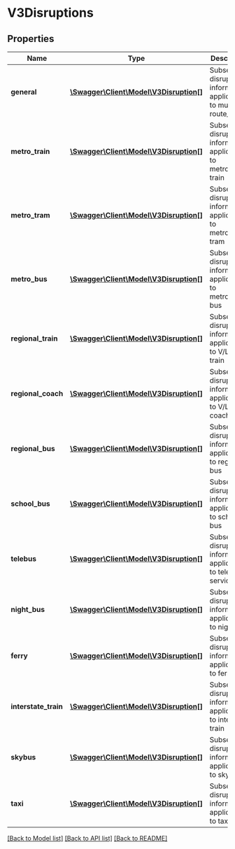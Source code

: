# V3Disruptions

## Properties
Name | Type | Description | Notes
------------ | ------------- | ------------- | -------------
**general** | [**\Swagger\Client\Model\V3Disruption[]**](V3Disruption.md) | Subset of disruption information applicable to multiple route_types | [optional] 
**metro_train** | [**\Swagger\Client\Model\V3Disruption[]**](V3Disruption.md) | Subset of disruption information applicable to metropolitan train | [optional] 
**metro_tram** | [**\Swagger\Client\Model\V3Disruption[]**](V3Disruption.md) | Subset of disruption information applicable to metropolitan tram | [optional] 
**metro_bus** | [**\Swagger\Client\Model\V3Disruption[]**](V3Disruption.md) | Subset of disruption information applicable to metropolitan bus | [optional] 
**regional_train** | [**\Swagger\Client\Model\V3Disruption[]**](V3Disruption.md) | Subset of disruption information applicable to V/Line train | [optional] 
**regional_coach** | [**\Swagger\Client\Model\V3Disruption[]**](V3Disruption.md) | Subset of disruption information applicable to V/Line coach | [optional] 
**regional_bus** | [**\Swagger\Client\Model\V3Disruption[]**](V3Disruption.md) | Subset of disruption information applicable to regional bus | [optional] 
**school_bus** | [**\Swagger\Client\Model\V3Disruption[]**](V3Disruption.md) | Subset of disruption information applicable to school bus | [optional] 
**telebus** | [**\Swagger\Client\Model\V3Disruption[]**](V3Disruption.md) | Subset of disruption information applicable to telebus services | [optional] 
**night_bus** | [**\Swagger\Client\Model\V3Disruption[]**](V3Disruption.md) | Subset of disruption information applicable to night bus | [optional] 
**ferry** | [**\Swagger\Client\Model\V3Disruption[]**](V3Disruption.md) | Subset of disruption information applicable to ferry | [optional] 
**interstate_train** | [**\Swagger\Client\Model\V3Disruption[]**](V3Disruption.md) | Subset of disruption information applicable to interstate train | [optional] 
**skybus** | [**\Swagger\Client\Model\V3Disruption[]**](V3Disruption.md) | Subset of disruption information applicable to skybus | [optional] 
**taxi** | [**\Swagger\Client\Model\V3Disruption[]**](V3Disruption.md) | Subset of disruption information applicable to taxi | [optional] 

[[Back to Model list]](../README.md#documentation-for-models) [[Back to API list]](../README.md#documentation-for-api-endpoints) [[Back to README]](../README.md)


